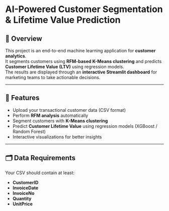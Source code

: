 # AI-Powered Customer Segmentation & Lifetime Value Prediction

## 📌 Overview
This project is an end-to-end machine learning application for **customer analytics**.  
It segments customers using **RFM-based K-Means clustering** and predicts **Customer Lifetime Value (LTV)** using regression models.  
The results are displayed through an **interactive Streamlit dashboard** for marketing teams to take actionable decisions.

---

## 🚀 Features
- Upload your transactional customer data (CSV format)
- Perform **RFM analysis** automatically
- Segment customers with **K-Means clustering**
- Predict **Customer Lifetime Value** using regression models (XGBoost / Random Forest)
- Interactive visualizations for better insights

---

## 🗂 Data Requirements
Your CSV should contain at least:
- **CustomerID**
- **InvoiceDate**
- **InvoiceNo**
- **Quantity**
- **UnitPrice**
